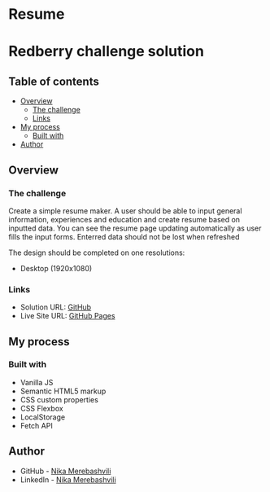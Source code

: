 # Resume
# Redberry  challenge solution

## Table of contents

- [Overview](#overview)
  - [The challenge](#the-challenge)
  - [Links](#links)
- [My process](#my-process)
  - [Built with](#built-with)
- [Author](#author)


## Overview

### The challenge

Create a simple resume maker.
A user should be able to input general information, experiences and education and create resume based on inputted data. 
You can see the resume page updating automatically as user fills the input forms.
Enterred data should not be lost when refreshed

The design should be completed on one resolutions:
- Desktop (1920x1080)



### Links

- Solution URL: [GitHub](https://github.com/nikamerebashvili95/Redberry-challenge)
- Live Site URL: [GitHub Pages](https://nikamerebashvili95.github.io/Redberry-challenge/)

## My process

### Built with

- Vanilla JS
- Semantic HTML5 markup
- CSS custom properties
- CSS Flexbox
- LocalStorage
- Fetch API

## Author

- GitHub - [Nika Merebashvili](https://github.com/nikamerebashvili95)
- LinkedIn - [Nika Merebashvili](https://www.linkedin.com/in/nikamerebashvili)
